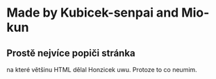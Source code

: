 # Made by Kubicek-senpai and Mio-kun

## Prostě nejvíce popiči stránka
na které většinu HTML dělal Honzicek uwu.
Protoze to co neumim.
